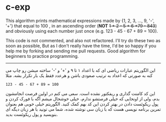 # c-exp

This algorithm prints mathematical expressions made by {1, 2, 3, ..., 9, '-', '+'} that equal to 100 , in an ascending order (<b>NOT</b> <del>1 + 2 - 5 + 6 +79 - 843</del>) and obviously using each number just once (e.g. 123 - 45 - 67 + 89 = 100).

This code is not commented, and also not refactored. I'll try do these two as soon as possible, But as I don't really have the time, I'd be so happy if you help me by forking and sending me pull requests. Good algorithm for beginners to practice programming.

<hr/>


این الگوریتم عبارات ریاضی ای که با اعداد ۱ تا ۹ و '+' و '-' ساخته میشن رو چاپ می کنه به صورتی که اعداد به ترتیب صعودی باشن و هرعدد فقط یک بار تکرار بشه. مثلا

    123 - 45 - 67 + 89 = 100

این کد کامنت گذاری و ریفکتور نشده است. سعی می کنم در اولین فرصت انجامشون بدم، ولی از اونحایی که خیلی فرصتشو ندارم، خیلی خوشحال میشم اگه با فورک کردن و پول ریکوئست دادن در بهتر کردن این کد بهم کمک کنید. الگوریتم خیلی خوبی هم بعنوان تمرین برنامه نویسی هست که با زبان سی نوشته شده، شما می تونید با هر زبان دیگه ای بنویسید و پول ریکوئست بدید.
